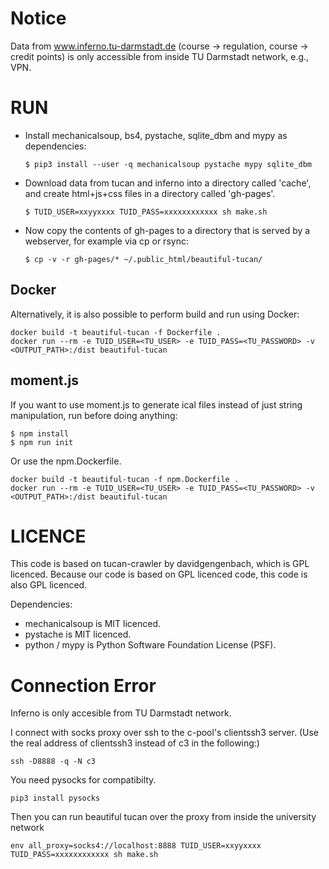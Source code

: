 # Notice

Data from www.inferno.tu-darmstadt.de (course -> regulation, course -> credit points) is only accessible from inside TU Darmstadt network, e.g., VPN.

# RUN

 *  Install mechanicalsoup, bs4, pystache, sqlite_dbm and mypy as dependencies:

    ~~~
    $ pip3 install --user -q mechanicalsoup pystache mypy sqlite_dbm
    ~~~

 *  Download data from tucan and inferno into a directory called 'cache', and
    create html+js+css files in a directory called 'gh-pages'.

    ~~~
    $ TUID_USER=xxyyxxxx TUID_PASS=xxxxxxxxxxxx sh make.sh
    ~~~

 *  Now copy the contents of gh-pages to a directory that is served by a webserver,
    for example via cp or rsync:

    ~~~
    $ cp -v -r gh-pages/* ~/.public_html/beautiful-tucan/
    ~~~

## Docker

Alternatively, it is also possible to perform build and run using Docker:

~~~
docker build -t beautiful-tucan -f Dockerfile .
docker run --rm -e TUID_USER=<TU_USER> -e TUID_PASS=<TU_PASSWORD> -v <OUTPUT_PATH>:/dist beautiful-tucan
~~~

## moment.js
If you want to use moment.js to generate ical files instead of just string manipulation,
run before doing anything:

~~~
$ npm install
$ npm run init
~~~

Or use the npm.Dockerfile.

~~~
docker build -t beautiful-tucan -f npm.Dockerfile .
docker run --rm -e TUID_USER=<TU_USER> -e TUID_PASS=<TU_PASSWORD> -v <OUTPUT_PATH>:/dist beautiful-tucan
~~~


# LICENCE

This code is based on tucan-crawler by davidgengenbach, which is GPL licenced.
Because our code is based on GPL licenced code, this code is also GPL licenced.

Dependencies:
* mechanicalsoup is MIT licenced.
* pystache is MIT licenced.
* python / mypy is Python Software Foundation License (PSF).


# Connection Error

Inferno is only accesible from TU Darmstadt network.

I connect with socks proxy over ssh to the c-pool's clientssh3 server.
(Use the real address of clientssh3 instead of c3 in the following:)

~~~
ssh -D8888 -q -N c3
~~~

You need pysocks for compatibilty.

~~~
pip3 install pysocks
~~~

Then you can run beautiful tucan over the proxy from inside the university network

~~~
env all_proxy=socks4://localhost:8888 TUID_USER=xxyyxxxx TUID_PASS=xxxxxxxxxxxx sh make.sh
~~~
